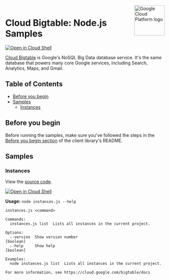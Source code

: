 <img src="https://avatars2.githubusercontent.com/u/2810941?v=3&s=96" alt="Google Cloud Platform logo" title="Google Cloud Platform" align="right" height="96" width="96"/>

# Cloud Bigtable: Node.js Samples

[![Open in Cloud Shell][shell_img]][shell_link]

[Cloud Bigtable](https://cloud.google.com/bigtable/docs/) is Google&#x27;s NoSQL Big Data database service. It&#x27;s the same database that powers many core Google services, including Search, Analytics, Maps, and Gmail.

## Table of Contents

* [Before you begin](#before-you-begin)
* [Samples](#samples)
  * [Instances](#instances)

## Before you begin

Before running the samples, make sure you've followed the steps in the
[Before you begin section](../README.md#before-you-begin) of the client
library's README.

## Samples

### Instances

View the [source code][instances_0_code].

[![Open in Cloud Shell][shell_img]](https://console.cloud.google.com/cloudshell/open?git_repo=https://github.com/googleapis/nodejs-bigtable&page=editor&open_in_editor=samples/instances.js,samples/README.md)

__Usage:__ `node instances.js --help`

```
instances.js <command>

Commands:
  instances.js list  Lists all instances in the current project.

Options:
  --version  Show version number                                                                               [boolean]
  --help     Show help                                                                                         [boolean]

Examples:
  node instances.js list  Lists all instances in the current project.

For more information, see https://cloud.google.com/bigtable/docs
```

[instances_0_docs]: https://cloud.google.com/bigtable/docs/
[instances_0_code]: instances.js

[shell_img]: http://gstatic.com/cloudssh/images/open-btn.png
[shell_link]: https://console.cloud.google.com/cloudshell/open?git_repo=https://github.com/googleapis/nodejs-bigtable&page=editor&open_in_editor=samples/README.md
